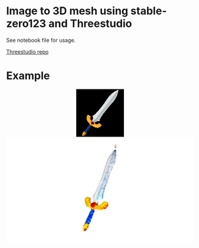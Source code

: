 # Image to 3D mesh using stable-zero123 and Threestudio
See notebook file for usage.

[Threestudio repo](https://github.com/threestudio-project/threestudio)


# Example
<p align="center">
  <img src="stablezero123 output/sword128-600.png" alt="Sample image"/>
  <img src="stablezero123 output/sword128-600.obj.png" alt="3D Mesh output"/>
</p>
